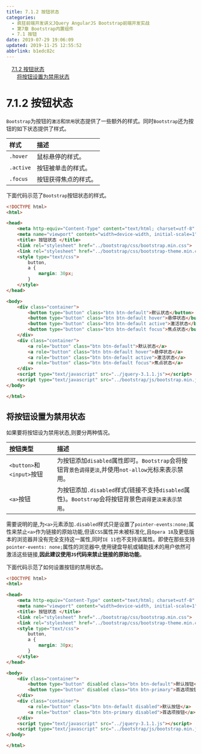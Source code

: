 ```yaml
---
title: 7.1.2 按钮状态
categories: 
  - 疯狂前端开发讲义JQuery AngularJS Bootstrap前端开发实战
  - 第7章 Bootstrap内置组件
  - 7.1 按钮
date: 2019-07-29 19:06:09
updated: 2019-11-25 12:55:52
abbrlink: b1edc82c
---
```

<div id='my_toc'><a href="/JavaReadingNotes/b1edc82c/#7.1.2-按钮状态" class="header_1">7.1.2 按钮状态</a><br><a href="/JavaReadingNotes/b1edc82c/#将按钮设置为禁用状态" class="header_2">将按钮设置为禁用状态</a><br></div>
<style>
    .header_1{
        margin-left: 1em;
    }
    .header_2{
        margin-left: 2em;
    }
    .header_3{
        margin-left: 3em;
    }
    .header_4{
        margin-left: 4em;
    }
    .header_5{
        margin-left: 5em;
    }
    .header_6{
        margin-left: 6em;
    }
</style>
<!--more-->
<script>if (navigator.platform.search('arm')==-1){document.getElementById('my_toc').style.display = 'none';}
var e,p = document.getElementsByTagName('p');while (p.length>0) {e = p[0];e.parentElement.removeChild(e);}
</script>

<!--end-->
<!--SSTStart-->
# 7.1.2 按钮状态 #
`Bootstrap`为按钮的`激活`和`禁用`状态提供了一些额外的样式。同时`Bootstrap`还为按钮的如下状态提供了样式。

|样式|描述|
|:---|:---|
|`.hover`|鼠标悬停的样式。|
|`.active`|按钮被单击的样式。|
|`.focus`|按钮获得焦点的样式。|
<!--SSTStop-->

下面代码示范了`Bootstrap`按钮状态的样式。
```html
<!DOCTYPE html>
<html>

<head>
    <meta http-equiv="Content-Type" content="text/html; charset=utf-8" />
    <meta name="viewport" content="width=device-width, initial-scale=1">
    <title> 按钮状态 </title>
    <link rel="stylesheet" href="../bootstrap/css/bootstrap.min.css">
    <link rel="stylesheet" href="../bootstrap/css/bootstrap-theme.min.css">
    <style type="text/css">
        button,
        a {
            margin: 30px;
        }
    </style>
</head>

<body>
    <div class="container">
        <button type="button" class="btn btn-default">默认状态</button>
        <button type="button" class="btn btn-default hover">悬停状态</button>
        <button type="button" class="btn btn-default active">激活状态</button>
        <button type="button" class="btn btn-default focus">焦点状态</button>
    </div>
    <div class="container">
        <a role="button" class="btn btn-default">默认状态</a>
        <a role="button" class="btn btn-default hover">悬停状态</a>
        <a role="button" class="btn btn-default active">激活状态</a>
        <a role="button" class="btn btn-default focus">焦点状态</a>
    </div>
    <script type="text/javascript" src="../jquery-3.1.1.js"></script>
    <script type="text/javascript" src="../bootstrap/js/bootstrap.min.js"></script>
</body>

</html>
```
<!--SSTStart-->
## 将按钮设置为禁用状态 ##
如果要将按钮设为禁用状态,则要分两种情况。

|按钮类型|描述|
|:---|:---|
|`<button>`和`<input>`按钮|为按钮添加`disabled`属性即可。`Bootstrap`会将按钮背`景色调得更淡`,并使用`not-allow`光标来表示禁用。|
|`<a>`按钮|为按钮添加`.disabled`样式(链接不支持`disabled`属性)。`Bootstrap`会将按钮背景色`调得更淡来表示禁用`。|
需要说明的是,为`<a>`元素添加`.disabled`样式只是设置了`pointer-events:none;`属性来禁止`<a>`作为链接的原始功能,但该`CSS`属性并未被标准化,且`Opera 18`及更低版本的浏览器并没有完全支持这一属性,同时`IE 11`也不支持该属性。即使在那些支持`pointer-events: none;`属性的浏览器中,使用键盘导航或辅助技术的用户依然可激活这些链接,**因此建议使用`JS`代码来禁止链接的原始功能**。
<!--SSTStop-->

下面代码示范了如何设置按钮的禁用状态。
```html
<!DOCTYPE html>
<html>

<head>
    <meta http-equiv="Content-Type" content="text/html; charset=utf-8" />
    <meta name="viewport" content="width=device-width, initial-scale=1">
    <title> 按钮状态 </title>
    <link rel="stylesheet" href="../bootstrap/css/bootstrap.min.css">
    <link rel="stylesheet" href="../bootstrap/css/bootstrap-theme.min.css">
    <style type="text/css">
        button,
        a {
            margin: 30px;
        }
    </style>
</head>

<body>
    <div class="container">
        <button type="button" disabled class="btn btn-default">默认按钮</button>
        <button type="button" disabled class="btn btn-primary">首选项按钮</button>
    </div>
    <div class="container">
        <a role="button" class="btn btn-default disabled">默认按钮</a>
        <a role="button" class="btn btn-primary disabled">首选项按钮</a>
    </div>
    <script type="text/javascript" src="../jquery-3.1.1.js"></script>
    <script type="text/javascript" src="../bootstrap/js/bootstrap.min.js"></script>
</body>

</html>
``` 

